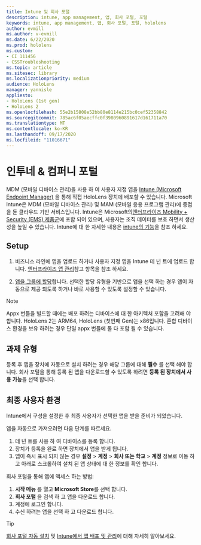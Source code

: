 ```yaml
---
title: Intune 및 회사 포털
description: intune, app management, 앱, 회사 포털, 포털
keywords: intune, app management, 앱, 회사 포털, 포털, hololens
author: evmill
ms.author: v-evmill
ms.date: 6/22/2020
ms.prod: hololens
ms.custom:
- CI 111456
- CSSTroubleshooting
ms.topic: article
ms.sitesec: library
ms.localizationpriority: medium
audience: HoloLens
manager: yannisle
appliesto:
- HoloLens (1st gen)
- HoloLens 2
ms.openlocfilehash: 55e2b15808e52bb80e8114e215bc0cef52358842
ms.sourcegitcommit: 785ac6f05aecffc0f3980960891617d161711a70
ms.translationtype: MT
ms.contentlocale: ko-KR
ms.lasthandoff: 09/17/2020
ms.locfileid: "11016671"
---
```

# 인투네 & 컴퍼니 포털

MDM (모바일 디바이스 관리)을 사용 하 여 사용자 지정 앱을 [Intune (Microsoft Endpoint Manager)](https://docs.microsoft.com/intune/windows-holographic-for-business) 을 통해 직접 HoloLens 장치에 배포할 수 있습니다. Microsoft Intune은 MDM (모바일 디바이스 관리) 및 MAM (모바일 응용 프로그램 관리)에 중점을 둔 클라우드 기반 서비스입니다. Intune은 Microsoft의[엔터프라이즈 Mobility + Security (EMS) 제품군](https://www.microsoft.com/microsoft-365/enterprise-mobility-security)에 포함 되어 있으며, 사용자는 조직 데이터를 보호 하면서 생산성을 높일 수 있습니다. Intune에 대 한 자세한 내용은 [intune의 기능](https://docs.microsoft.com/mem/intune/fundamentals/what-is-intune)을 참조 하세요.

## Setup

1. 비즈니스 라인에 앱을 업로드 하거나 사용자 지정 앱을 Intune 테 넌 트에 업로드 합니다. [엔터프라이즈 앱 관리](https://docs.microsoft.com/windows/client-management/mdm/enterprise-app-management)참고 항목을 참조 하세요.

2. [앱을 그룹에 할당](https://docs.microsoft.com/mem/intune/apps/apps-deploy)합니다. 선택한 할당 유형을 기반으로 앱을 선택 하는 경우 앱이 자동으로 제공 되도록 하거나 바로 사용할 수 있도록 설정할 수 있습니다. 

> [!NOTE] 
> Appx 번들을 빌드할 때에는 배포 하려는 디바이스에 대 한 아키텍처 포함을 고려해 야 합니다. HoloLens 2는 ARM64, HoloLens (첫번째 Gen)는 x86입니다. 혼합 디바이스 환경을 보유 하려는 경우 단일 appx 번들에 둘 다 포함 될 수 있습니다.

## 과제 유형

등록 후 앱을 장치에 자동으로 설치 하려는 경우 해당 그룹에 대해 **필수** 를 선택 해야 합니다.
회사 포털을 통해 등록 된 앱을 다운로드할 수 있도록 하려면 **등록 된 장치에서 사용 가능**을 선택 합니다.


## 최종 사용자 환경

Intune에서 구성을 설정한 후 최종 사용자가 선택한 앱을 받을 준비가 되었습니다.

앱을 자동으로 가져오려면 다음 단계를 따르세요.
1. 테 넌 트를 사용 하 여 디바이스를 등록 합니다. 
2. 장치가 등록을 완료 하면 장치에서 앱을 받게 됩니다. 
3. 앱이 즉시 표시 되지 않는 경우 **설정**  >  **계정**  >  **회사 또는 학교**  >  **계정** 정보로 이동 하 고 아래로 스크롤하여 설치 된 앱 상태에 대 한 정보를 확인 합니다.

회사 포털을 통해 앱에 액세스 하는 방법:
1. **시작 메뉴** 를 열고 **Microsoft Store**를 선택 합니다. 
2. **회사 포털** 을 검색 하 고 앱을 다운로드 합니다.
3. 계정에 로그인 합니다.
4. 수신 하려는 앱을 선택 하 고 다운로드 합니다.

> [!Tip]
> [회사 포털 자동 설치](https://docs.microsoft.com/mem/intune/apps/company-portal-app) 및 [Intune에서 앱 배포 및 관리](https://docs.microsoft.com/mem/intune/fundamentals/windows-holographic-for-business#deploy-and-manage-apps)에 대해 자세히 알아보세요.
